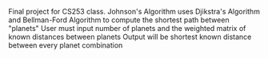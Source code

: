 Final project for CS253 class. Johnson's Algorithm uses Djikstra's Algorithm and Bellman-Ford Algorithm to compute the shortest path between "planets"
User must input number of planets and the weighted matrix of known distances between planets 
Output will be shortest known distance between every planet combination
